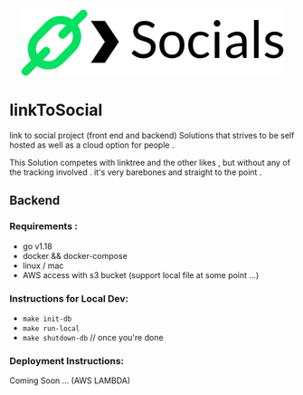 <p align="center">
<picture>
<source media="(prefers-color-scheme: dark)" srcset="https://github.com/baderkha/link-to-social/blob/main/front-end/react/public/logo_inverted_col.png">
 <img src="https://github.com/baderkha/link-to-social/blob/main/api/assets/images/logo.png?raw=true">
   
</picture>
</p>

# linkToSocial
link to social project (front end and backend) Solutions that strives to be self hosted as well as a cloud option for people . 

This Solution competes with linktree and the other likes , but without any of the tracking involved . 
it's very barebones and straight to the point .



## Backend 
### Requirements : 
* go v1.18
* docker && docker-compose
* linux / mac
* AWS access with s3 bucket (support local file at some point ...)

### Instructions for Local Dev:
* ```make init-db```
* ```make run-local```
* ```make shutdown-db``` // once you're done

### Deployment Instructions:
Coming Soon ... (AWS LAMBDA)



